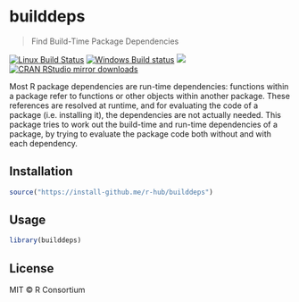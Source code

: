 


# builddeps

> Find Build-Time Package Dependencies

[![Linux Build Status](https://travis-ci.org/r-hub/builddeps.svg?branch=master)](https://travis-ci.org/r-hub/builddeps)
[![Windows Build status](https://ci.appveyor.com/api/projects/status/github/r-hub/builddeps?svg=true)](https://ci.appveyor.com/project/gaborcsardi/builddeps)
[![](http://www.r-pkg.org/badges/version/builddeps)](http://www.r-pkg.org/pkg/builddeps)
[![CRAN RStudio mirror downloads](http://cranlogs.r-pkg.org/badges/builddeps)](http://www.r-pkg.org/pkg/builddeps)

Most R package dependencies are run-time dependencies: functions within a
package refer to functions or other objects within another package. These
references are resolved at runtime, and for evaluating the code of a
package (i.e. installing it), the dependencies are not actually needed.
This package tries to work out the build-time and run-time dependencies of
a package, by trying to evaluate the package code both without and with
each dependency.

## Installation


```r
source("https://install-github.me/r-hub/builddeps")
```

## Usage


```r
library(builddeps)
```

## License

MIT © R Consortium
